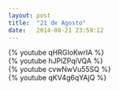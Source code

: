 ```yaml
---
layout: post
title:  "21 de Agosto"
date:   2014-08-21 23:59:12
---
```


<div class="dilma bt-video-container">{% youtube qHRGIoKwrIA %}</div>
<div class="marina bt-video-container">{% youtube hJPlZPqiVQA %}</div>
<div class="aecio bt-video-container">{% youtube cvwNwVu55SQ %}</div>
<div class="luciana bt-video-container">{% youtube qKV4g6qYAjQ %}</div>

